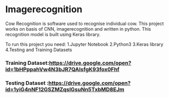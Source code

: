 # Imagerecognition
Cow Recognition is software used to recognise individual cow.
This project works on basis of CNN, imagerecognition and written in python.
This recognition model is built using  Keras library.

To run this project you need:
1.Jupyter Notebook
2.Python3
3.Keras library
4.Testing and Training Datasets

### Training Dataset:https://drive.google.com/open?id=1bHPppahVw4N3bJR7QAIsfgK93fox0Fhf
### Testing Dataset :https://drive.google.com/open?id=1yiG4nNF12GSZMZqsIGsuNn5TxbMD8EJm

